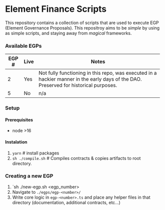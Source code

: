 # Element Finance Scripts

This repository contains a collection of scripts that are used to execute EGP (Element Governance Proposals). This repositroy aims to be *simple* by using as simple scripts, and staying away from *magical* frameworks. 

### Available EGPs
| EGP # | Live | Notes |
|-------|------|-------|
| 2 | Yes | Not fully functioning in this repo, was executed in a hackier manner in the early days of the DAO. Preserved for historical purposes. |
| 5 | No | n/a |

### Setup
#### Prerequisites
- node >16

#### Instalation
1. `yarn` # install packages
2. `sh ./compile.sh` # Compiles contracts & copies artifacts to root directory.

### Creating a new EGP
1. `sh ./new-egp.sh <egp_number>
2. Navigate to `./egps/egp-<number>/`
3. Write core logic in `egp-<number>.ts` and place any helper files in that directory (documentation, additional contracts, etc...)